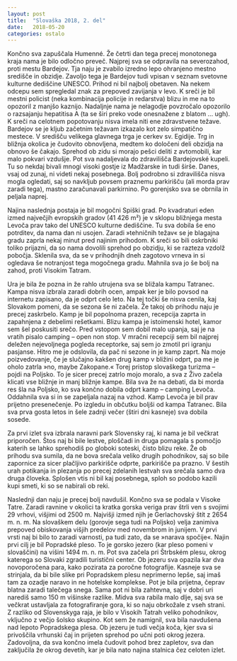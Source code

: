 ```yaml
---
layout: post
title:  "Slovaška 2018, 2. del"
date:   2018-05-20
categories: ostalo
---
```

Končno sva zapuščala Humenné. Že četrti dan tega precej monotonega kraja nama je bilo odločno preveč. Najprej sva se odpravila na severozahod, proti mestu Bardejov. Tja naju je zvabilo izredno lepo ohranjeno mestno središče in obzidje. Zavoljo tega je Bardejov tudi vpisan v seznam svetovne kulturne dediščine UNESCO. Prihod ni bil najbolj obetaven. Na nekem odcepu sem spregledal znak za prepoved zavijanja v levo. K sreči je bil mestni policist (neka kombinacija policije in redarstva) blizu in me na to opozoril z manjšo kaznijo. Nadaljnje nama je nelagodje povzročalo opozorilo o razsajanju hepatitisa A (ta se širi preko vode onesnažene z blatom … ugh). K sreči na celotnem popotovanju nisva imela niti ene zdravstvene težave. Bardejov se je kljub začetnim težavam izkazalo kot zelo simpatično mestece. V središču velikega glavnega trga je cerkev sv. Egidije. Trg in bližnja okolica je čudovito obnovljena, medtem ko določeni deli obzidja na obnovo še čakajo. Sprehod ob zidu si morajo pešci deliti z avtomobili, kar malo pokvari vzdušje. Pot sva nadaljevala do zdravilišča Bardejovské kupeli. Tu so nekdaj bivali mnogi visoki gostje iz Madžarske in tudi širše. Danes, vsaj od zunaj, ni videti nekaj posebnega. Bolj podrobno si zdravilišča nisva mogla ogledati, saj so navkljub povsem praznemu parkirišču (ali morda prav zaradi tega), mastno zaračunavali parkirnino. Po gorenjsko sva se obrnila in peljala naprej.

Najina naslednja postaja je bil mogočni Spiški grad. Po kvadraturi eden izmed največjih evropskih gradov (41 426 m²) je v sklopu bližnjega mesta Levoča prav tako del UNESCO kulturne dediščine. Tu sva dobila še eno potrditev, da nama dan ni usojen. Zaradi »tehničnih težav« se je blagajna gradu zaprla nekaj minut pred najinim prihodom. K sreči so bili oskrbniki toliko prijazni, da so nama dovolili sprehod po obzidju, ki se razteza vzdolž pobočja. Sklenila sva, da se v prihodnjih dneh zagotovo vrneva in si ogledava še notranjost tega mogočnega gradu. Mahnila sva jo še bolj na zahod, proti Visokim Tatram.

Ura je bila že pozna in že rahlo utrujena sva se bližala kampu Tatranec. Kampa nisva izbrala zaradi dobrih ocen, ampak ker je bilo povsod na internetu zapisano, da je odprt celo leto. Na tej točki še nisva cenila, kaj Slovakom pomeni, da se sezona še ni začela. Že takoj ob prihodu naju je precej zaskrbelo. Kamp je bil popolnoma prazen, recepcija zaprta in zapahnjena z debelimi rešetkami. Blizu kampa je istoimenski hotel, kamor sem šel poskusiti srečo. Pred vstopom sem dobil malo upanja, saj je na vratih pisalo camping – open non stop. V mračni recepciji sem bil najprej deležen nejevoljnega pogleda receptorke, saj sem jo zmotil pri igranju pasjanse. Hitro me je odslovila, da pač ni sezone in je kamp zaprt. Na moje poizvedovanje, če je slučajno kakšen drug kamp v bližini odprt, pa me je oholo zatrla »no, maybe Zakopane.« Torej pristop slovaškega turizma – pojdi na Poljsko. To je sicer precej zatrlo mojo moralo, a sva z Živo začela klicati vse bližnje in manj bližnje kampe. Bila sva že na debati, da bi morda res šla na Poljsko, ko sva končno dobila odprt kamp – camping Levoča. Oddahnila sva si in se zapeljala nazaj na vzhod. Kamp Levoča je bil prav prijetno presenečenje. Po izgledu in občutku boljši od kampa Tatranec. Bila sva prva gosta letos in šele zadnji večer (štiri dni kasneje) sva dobila sosede.

Za prvi izlet sva izbrala naravni park Slovensky raj, ki nama je bil večkrat priporočen. Štos naj bi bile lestve, ploščadi in druga pomagala s pomočjo katerih se lahko sprehodiš po globoki soteski, čisto blizu reke. Že ob prihodu sva sumila, da ne bova srečala veliko drugih pohodnikov, saj so bile zapornice za sicer plačljivo parkirišče odprte, parkirišče pa prazno. V šestih urah potikanja in plezanja po precej zdelanih lestvah sva srečala samo dva druga človeka. Splošen vtis ni bil kaj posebnega, sploh so podobo kazili kupi smeti, ki so se nabirali ob reki. 

Naslednji dan naju je precej bolj navdušil. Končno sva se podala v Visoke Tatre. Zaradi ravnine v okolici ta kratka gorska veriga prav štrli ven s svojimi 29 vrhovi, višjimi od 2500 m. Najvišji izmed njih je Gerlachovský štít z 2654 m. n. m. Na slovaškem delu (gorovje sega tudi na Poljsko) velja zanimiva prepoved obiskovanja višjih predelov med novembrom in junijem. V prvi vrsti naj bi bilo to zaradi varnosti, pa tudi zato, da se »narava spočije«. Najin prvi cilj je bil Popradské pleso. To je gorsko jezero (kar pleso pomeni v slovaščini) na višini 1494 m. n. m. Pot sva začela pri Štrbském plesu, okrog katerega so Slovaki zgradili turistični center. Ob jezeru sva opazila kar dva novoporočena para, kako pozirata za poročne fotografije. Kasneje sva se strinjala, da bi bile slike pri Popradskem plesu neprimerno lepše, saj imaš tam za ozadje naravo in ne hotelske komplekse. Pot je bila prijetna, čeprav blatna zaradi talečega snega. Sama pot ni bila zahtevna, saj v dobri uri narediš samo 150 m višinske razlike. Midva sva rabila malo dlje, saj sva se večkrat ustavljala za fotografiranje gora, ki so naju obrkožale z vseh strani. Z razliko od Slovenskyga raja, je bilo v Visokih Tatrah veliko pohodnikov, vključno z večjo šolsko skupino. Kot sem že namignil, sva bila navdušena nad lepoto Popradskega plesa. Ob jezeru je tudi večja koča, kjer sva si privoščila vrhunski čaj in prijeten sprehod po učni poti okrog jezera. Zadovoljna, da sva končno imela čudovit pohod brez zapletov, sva dan zaključila že okrog devetih, kar je bila nato najina stalnica čez celoten izlet.
 